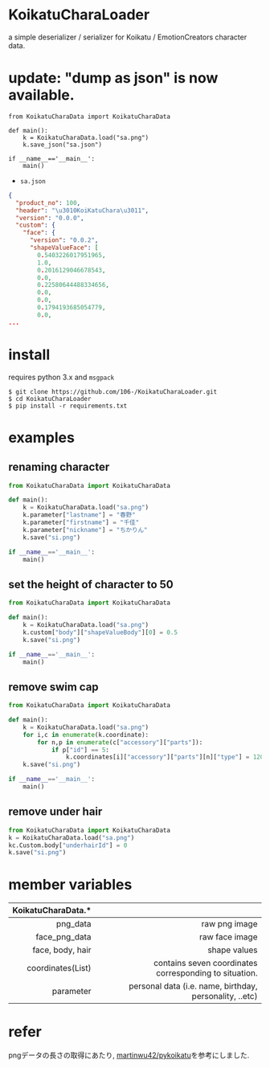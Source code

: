 # KoikatuCharaLoader
a simple deserializer / serializer for Koikatu / EmotionCreators character data.

# update: "dump as json" is now available.
```
from KoikatuCharaData import KoikatuCharaData

def main():
    k = KoikatuCharaData.load("sa.png")
    k.save_json("sa.json")

if __name__=='__main__':
    main()  
```

- `sa.json`
```sa.json
{
  "product_no": 100,
  "header": "\u3010KoiKatuChara\u3011",
  "version": "0.0.0",
  "custom": {
    "face": {
      "version": "0.0.2",
      "shapeValueFace": [
        0.5403226017951965,
        1.0,
        0.2016129046678543,
        0.0,
        0.22580644488334656,
        0.0,
        0.0,
        0.1794193685054779,
        0.0,
...
```

# install
requires python 3.x and `msgpack`
```
$ git clone https://github.com/106-/KoikatuCharaLoader.git
$ cd KoikatuCharaLoader
$ pip install -r requirements.txt
```

# examples

## renaming character
```python
from KoikatuCharaData import KoikatuCharaData

def main():
    k = KoikatuCharaData.load("sa.png")
    k.parameter["lastname"] = "春野"
    k.parameter["firstname"] = "千佳"
    k.parameter["nickname"] = "ちかりん"
    k.save("si.png")

if __name__=='__main__':
    main()   
```

## set the height of character to 50
```python
from KoikatuCharaData import KoikatuCharaData

def main():
    k = KoikatuCharaData.load("sa.png")
    k.custom["body"]["shapeValueBody"][0] = 0.5
    k.save("si.png")

if __name__=='__main__':
    main()    
```

## remove swim cap
```python
from KoikatuCharaData import KoikatuCharaData

def main():
    k = KoikatuCharaData.load("sa.png")
    for i,c in enumerate(k.coordinate):
        for n,p in enumerate(c["accessory"]["parts"]):
            if p["id"] == 5:
                k.coordinates[i]["accessory"]["parts"][n]["type"] = 120
    k.save("si.png")

if __name__=='__main__':
    main()    
```

## remove under hair
```python
from KoikatuCharaData import KoikatuCharaData
k = KoikatuCharaData.load("sa.png")
kc.Custom.body["underhairId"] = 0
k.save("si.png")
```

# member variables

| KoikatuCharaData.* |                  |
|-------------------:|-----------------:|
|            png_data|     raw png image|
|       face_png_data|    raw face image|
|    face, body, hair|      shape values|
|   coordinates(List)| contains seven coordinates corresponding to situation.|
| parameter | personal data (i.e. name, birthday, personality, ..etc)|

# refer
pngデータの長さの取得にあたり, [martinwu42/pykoikatu](https://github.com/martinwu42/pykoikatu)を参考にしました.